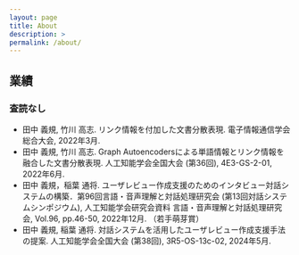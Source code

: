 ```yaml
---
layout: page
title: About
description: >
permalink: /about/
---
```


## 業績
### 査読なし
* 田中 義規, 竹川 高志. リンク情報を付加した文書分散表現. 電子情報通信学会総合大会, 2022年3月.
* 田中 義規, 竹川 高志. Graph Autoencodersによる単語情報とリンク情報を融合した文書分散表現. 人工知能学会全国大会 (第36回), 4E3-GS-2-01, 2022年6月.
* 田中 義規，稲葉 通将. ユーザレビュー作成支援のためのインタビュー対話システムの構築．第96回言語・音声理解と対話処理研究会 (第13回対話システムシンポジウム), 人工知能学会研究会資料 言語・音声理解と対話処理研究会, Vol.96, pp.46-50, 2022年12月. （若手萌芽賞）
* 田中 義規, 稲葉 通将. 対話システムを活用したユーザレビュー作成支援手法の提案. 人工知能学会全国大会 (第38回), 3R5-OS-13c-02, 2024年5月.
